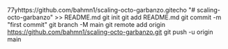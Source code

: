 77yhttps://github.com/bahmn1/scaling-octo-garbanzo.gitecho "# scaling-octo-garbanzo" >> README.md
git init
git add README.md
git commit -m "first commit"
git branch -M main
git remote add origin https://github.com/bahmn1/scaling-octo-garbanzo.git
git push -u origin main
